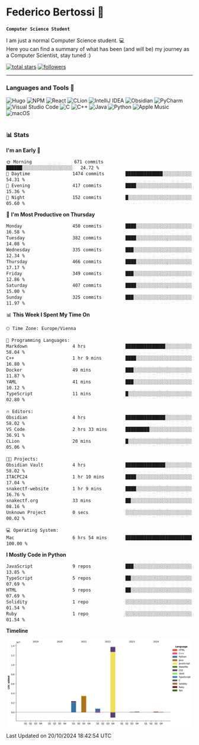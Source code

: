 # Federico Bertossi 🚀

**`Computer Science Student`**

[//]: # (Thanks to @ForrestKnight for the inspiration.)

<!-- TODO: Insert a banner image -->

I am just a normal Computer Science student. 💻 </br>
Here you can find a summary of what has been (and will be) my journey as a Computer Scientist, stay tuned :)

   <p>
      <a href="https://github.com/mrBymax?tab=repositories&sort=stargazers">
         <img alt="total stars" title="Total stars on GitHub" src="https://custom-icon-badges.demolab.com/github/stars/mrBymax?color=55960c&style=for-the-badge&labelColor=488207&logo=star"/></a>
<a href="https://github.com/mrBymax?tab=followers">
         <img alt="followers" title="Follow me on Github" src="https://custom-icon-badges.demolab.com/github/followers/mrBymax?color=236ad3&labelColor=1155ba&style=for-the-badge&logo=person-add&label=Follow&logoColor=white"/></a>
   </p>

---

<!-- TODO: Insert a GIF -->
### Languages and Tools 🧰

<!-- TODO: Change it with shields -->
![Hugo](https://img.shields.io/badge/Hugo-black.svg?style=for-the-badge&logo=Hugo)
![NPM](https://img.shields.io/badge/NPM-%23CB3837.svg?style=for-the-badge&logo=npm&logoColor=white)
![React](https://img.shields.io/badge/react-%2320232a.svg?style=for-the-badge&logo=react&logoColor=%2361DAFB)
![CLion](https://img.shields.io/badge/CLion-black?style=for-the-badge&logo=clion&logoColor=white)
![IntelliJ IDEA](https://img.shields.io/badge/IntelliJIDEA-000000.svg?style=for-the-badge&logo=intellij-idea&logoColor=white)
![Obsidian](https://img.shields.io/badge/Obsidian-%23483699.svg?style=for-the-badge&logo=obsidian&logoColor=white)
![PyCharm](https://img.shields.io/badge/pycharm-143?style=for-the-badge&logo=pycharm&logoColor=black&color=black&labelColor=green)
![Visual Studio Code](https://img.shields.io/badge/Visual%20Studio%20Code-0078d7.svg?style=for-the-badge&logo=visual-studio-code&logoColor=white)
![C](https://img.shields.io/badge/c-%2300599C.svg?style=for-the-badge&logo=c&logoColor=white)
![C++](https://img.shields.io/badge/c++-%2300599C.svg?style=for-the-badge&logo=c%2B%2B&logoColor=white)
![Java](https://img.shields.io/badge/java-%23ED8B00.svg?style=for-the-badge&logo=openjdk&logoColor=white)
![Python](https://img.shields.io/badge/python-3670A0?style=for-the-badge&logo=python&logoColor=ffdd54)
![Apple Music](https://img.shields.io/badge/Apple_Music-9933CC?style=for-the-badge&logo=apple-music&logoColor=white)
![macOS](https://img.shields.io/badge/mac%20os-000000?style=for-the-badge&logo=macos&logoColor=F0F0F0)


#

### 📊 Stats

<!-- ![My GitHub stats](https://github-readme-stats.vercel.app/api?username=mrBymax&show_icons=true&theme=dracula) -->


<!--START_SECTION:waka-->
**I'm an Early 🐤** 

```text
🌞 Morning                671 commits         ██████░░░░░░░░░░░░░░░░░░░   24.72 % 
🌆 Daytime                1474 commits        ██████████████░░░░░░░░░░░   54.31 % 
🌃 Evening                417 commits         ████░░░░░░░░░░░░░░░░░░░░░   15.36 % 
🌙 Night                  152 commits         █░░░░░░░░░░░░░░░░░░░░░░░░   05.60 % 
```
📅 **I'm Most Productive on Thursday** 

```text
Monday                   450 commits         ████░░░░░░░░░░░░░░░░░░░░░   16.58 % 
Tuesday                  382 commits         ████░░░░░░░░░░░░░░░░░░░░░   14.08 % 
Wednesday                335 commits         ███░░░░░░░░░░░░░░░░░░░░░░   12.34 % 
Thursday                 466 commits         ████░░░░░░░░░░░░░░░░░░░░░   17.17 % 
Friday                   349 commits         ███░░░░░░░░░░░░░░░░░░░░░░   12.86 % 
Saturday                 407 commits         ████░░░░░░░░░░░░░░░░░░░░░   15.00 % 
Sunday                   325 commits         ███░░░░░░░░░░░░░░░░░░░░░░   11.97 % 
```


📊 **This Week I Spent My Time On** 

```text
🕑︎ Time Zone: Europe/Vienna

💬 Programming Languages: 
Markdown                 4 hrs               ███████████████░░░░░░░░░░   58.04 % 
C++                      1 hr 9 mins         ████░░░░░░░░░░░░░░░░░░░░░   16.80 % 
Docker                   49 mins             ███░░░░░░░░░░░░░░░░░░░░░░   11.87 % 
YAML                     41 mins             ███░░░░░░░░░░░░░░░░░░░░░░   10.12 % 
TypeScript               11 mins             █░░░░░░░░░░░░░░░░░░░░░░░░   02.80 % 

🔥 Editors: 
Obsidian                 4 hrs               ███████████████░░░░░░░░░░   58.02 % 
VS Code                  2 hrs 33 mins       █████████░░░░░░░░░░░░░░░░   36.91 % 
CLion                    20 mins             █░░░░░░░░░░░░░░░░░░░░░░░░   05.06 % 

🐱‍💻 Projects: 
Obsidian Vault           4 hrs               ███████████████░░░░░░░░░░   58.02 % 
ITACPC24                 1 hr 10 mins        ████░░░░░░░░░░░░░░░░░░░░░   17.04 % 
snakectf-website         1 hr 9 mins         ████░░░░░░░░░░░░░░░░░░░░░   16.76 % 
snakectf.org             33 mins             ██░░░░░░░░░░░░░░░░░░░░░░░   08.16 % 
Unknown Project          0 secs              ░░░░░░░░░░░░░░░░░░░░░░░░░   00.02 % 

💻 Operating System: 
Mac                      6 hrs 54 mins       █████████████████████████   100.00 % 
```

**I Mostly Code in Python** 

```text
JavaScript               9 repos             ███░░░░░░░░░░░░░░░░░░░░░░   13.85 % 
TypeScript               5 repos             ██░░░░░░░░░░░░░░░░░░░░░░░   07.69 % 
HTML                     5 repos             ██░░░░░░░░░░░░░░░░░░░░░░░   07.69 % 
Solidity                 1 repo              ░░░░░░░░░░░░░░░░░░░░░░░░░   01.54 % 
Ruby                     1 repo              ░░░░░░░░░░░░░░░░░░░░░░░░░   01.54 % 
```



**Timeline**

![Lines of Code chart](https://raw.githubusercontent.com/mrBymax/mrBymax/main/assets/bar_graph.png)


 Last Updated on 20/10/2024 18:42:54 UTC
<!--END_SECTION:waka-->


[linkedin]: https://linkedin.com/federico-bertossi
[website]:  https://www.federicobertossi.com

</details>
